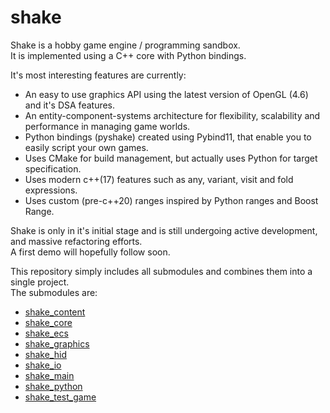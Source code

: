 # shake

Shake is a hobby game engine / programming sandbox.    
It is implemented using a C++ core with Python bindings.

It's most interesting features are currently:
   
* An easy to use graphics API using the latest version of OpenGL (4.6) and it's DSA features. 
* An entity-component-systems architecture for flexibility, scalability and performance in managing game worlds.
* Python bindings (pyshake) created using Pybind11, that enable you to easily script your own games.
* Uses CMake for build management, but actually uses Python for target specification. 
* Uses modern c++(17) features such as any, variant, visit and fold expressions.
* Uses custom (pre-c++20) ranges inspired by Python ranges and Boost Range.

Shake is only in it's initial stage and is still undergoing active development, and massive refactoring efforts.   
A first demo will hopefully follow soon.     

This repository simply includes all submodules and combines them into a single project.    
The submodules are:  

* [shake_content](https://github.com/berryvansomeren/shake_content/)
* [shake_core](https://github.com/berryvansomeren/shake_core/)
* [shake_ecs](https://github.com/berryvansomeren/shake_ecs/)
* [shake_graphics](https://github.com/berryvansomeren/shake_graphics/)
* [shake_hid](https://github.com/berryvansomeren/shake_hid/)
* [shake_io](https://github.com/berryvansomeren/shake_io/)
* [shake_main](https://github.com/berryvansomeren/shake_main/)
* [shake_python](https://github.com/berryvansomeren/shake_python/)
* [shake_test_game](https://github.com/berryvansomeren/shake_test_game/)
